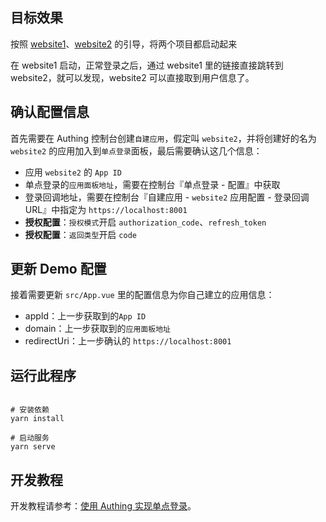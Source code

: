 ## 目标效果

按照 [website1](../website1/README.md)、[website2](./README.md) 的引导，将两个项目都启动起来

在 website1 启动，正常登录之后，通过 website1 里的链接直接跳转到 website2，就可以发现，website2 可以直接取到用户信息了。

## 确认配置信息

首先需要在 Authing 控制台创建`自建应用`，假定叫 `website2`，并将创建好的名为 `website2` 的应用加入到`单点登录`面板，最后需要确认这几个信息：

- 应用 `website2` 的 `App ID`
- 单点登录的`应用面板地址`，需要在控制台『单点登录 - 配置』中获取
- 登录回调地址，需要在控制台『自建应用 - `website2` 应用配置 - 登录回调 URL』中指定为 `https://localhost:8001`
- **授权配置**：`授权模式`开启 `authorization_code`、`refresh_token`
- **授权配置**：`返回类型`开启 `code`

## 更新 Demo 配置

接着需要更新 `src/App.vue` 里的配置信息为你自己建立的应用信息：

- appId：上一步获取到的`App ID`
- domain：上一步获取到的`应用面板地址`
- redirectUri：上一步确认的 `https://localhost:8001`

## 运行此程序

``` shell

# 安装依赖
yarn install

# 启动服务
yarn serve
```


## 开发教程

开发教程请参考：[使用 Authing 实现单点登录](https://docs.authing.cn/v2/reference/sdk-for-sso-spa.html)。
